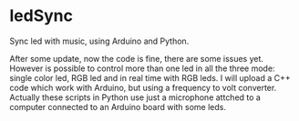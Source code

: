 # ledSync
Sync led with music, using Arduino and Python.

After some update, now the code is fine, there are some issues yet. However is possible to control more than one led in all the three mode: single color led, RGB led and in real time with RGB leds. I will upload a C++ code which work with Arduino, but using a frequency to volt converter. Actually these scripts in Python use just a microphone attched to a computer connected to an Arduino board with some leds.
